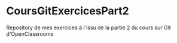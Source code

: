 CoursGitExercicesPart2
======================

Repository de mes exercices à l'issu de la partie 2 du cours sur Git d'OpenClassrooms
